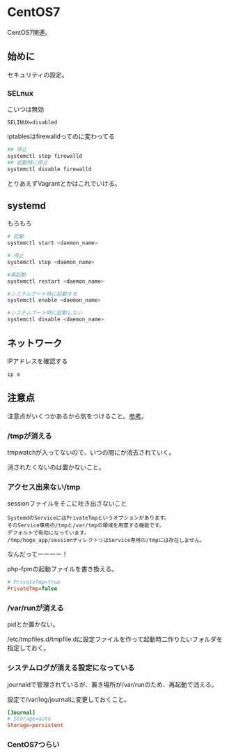 # CentOS7

CentOS7関連。

## 始めに

セキュリティの設定。

### SELnux

こいつは無効

```/etc/sysconfig/selinux
SELINUX=disabled
```

iptablesはfirewalldってのに変わってる
```sh
## 停止
systemctl stop firewalld
## 起動時に停止
systemctl disable firewalld
```

とりあえずVagrantとかはこれでいける。

## systemd

もろもろ

```sh
# 起動
systemctl start <daemon_name>

# 停止
systemctl stop <daemon_name>

#再起動
systemctl restart <daemon_name>

#システムブート時に起動する
systemctl enable <daemon_name>

#システムブート時に起動しない
systemctl disable <daemon_name>
```

## ネットワーク

IPアドレスを確認する

```sh
ip a
```

## 注意点

注意点がいくつかあるから気をつけること。[参考](http://qiita.com/suemoc/items/e29285e8e67263298f35)。

### /tmpが消える

tmpwatchが入ってないので、いつの間にか消去されていく。

消されたくないのは置かないこと。

### アクセス出来ない/tmp

sessionファイルをそこに吐き出さないこと

```引用
SystemdのServiceにはPrivateTmpというオプションがあります。
そのService専用の/tmpと/var/tmpの領域を用意する機能です。
デフォルトで有効になっています。
/tmp/hoge_app/sessionディレクトリはService専用の/tmpには存在しません。
```

なんだってーーーー！

php-fpmの起動ファイルを書き換える。

```ini
# PrivateTmp=true
PrivateTmp=false
```

### /var/runが消える

pidとか置かない。

/etc/tmpfiles.d/tmpfile.dに設定ファイルを作って起動時二作りたいフォルダを指定しておく。

### システムログが消える設定になっている

journaldで管理されているが、置き場所が/var/runのため、再起動で消える。

設定で/var/log/journalに変更しておくこと。

```/etc/systemd/journald.conf
[Journal]
# Storage=auto
Storage=persistent
```

### CentOS7つらい
